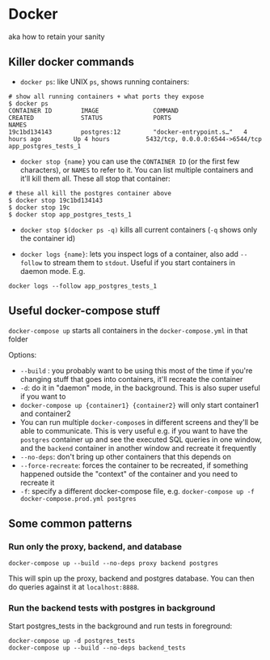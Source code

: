 # Docker

aka how to retain your sanity

## Killer docker commands

* `docker ps`: like UNIX `ps`, shows running containers:

```
# show all running containers + what ports they expose
$ docker ps
CONTAINER ID        IMAGE               COMMAND                  CREATED             STATUS              PORTS                              NAMES
19c1bd134143        postgres:12         "docker-entrypoint.s…"   4 hours ago         Up 4 hours          5432/tcp, 0.0.0.0:6544->6544/tcp   app_postgres_tests_1
```

* `docker stop {name}` you can use the `CONTAINER ID` (or the first few characters), or `NAMES` to refer to it. You can list multiple containers and it'll kill them all. These all stop that container:

```
# these all kill the postgres container above
$ docker stop 19c1bd134143
$ docker stop 19c
$ docker stop app_postgres_tests_1
```

* `docker stop $(docker ps -q)` kills all current containers (`-q` shows only the container id)

* `docker logs {name}`: lets you inspect logs of a container, also add `--follow` to stream them to `stdout`. Useful if you start containers in daemon mode. E.g.

```
docker logs --follow app_postgres_tests_1
```

## Useful docker-compose stuff

`docker-compose up` starts all containers in the `docker-compose.yml` in that folder

Options:

* `--build` : you probably want to be using this most of the time if you're changing stuff that goes into containers, it'll recreate the container
* `-d`: do it in "daemon" mode, in the background. This is also super useful if you want to 
* `docker-compose up {container1} {container2}` will only start container1 and container2
* You can run multiple `docker-compose`s in different screens and they'll be able to communicate. This is very useful e.g. if you want to have the `postgres` container up and see the executed SQL queries in one window, and the `backend` container in another window and recreate it frequently
* `--no-deps`: don't bring up other containers that this depends on
* `--force-recreate`: forces the container to be recreated, if something happened outside the "context" of the container and you need to recreate it
* `-f`: specify a different docker-compose file, e.g. `docker-compose up -f docker-compose.prod.yml postgres`

## Some common patterns

### Run only the proxy, backend, and database

```
docker-compose up --build --no-deps proxy backend postgres
```

This will spin up the proxy, backend and postgres database. You can then do queries against it at `localhost:8888`.

### Run the backend tests with postgres in background

Start postgres_tests in the background and run tests in foreground:

```
docker-compose up -d postgres_tests
docker-compose up --build --no-deps backend_tests
```
